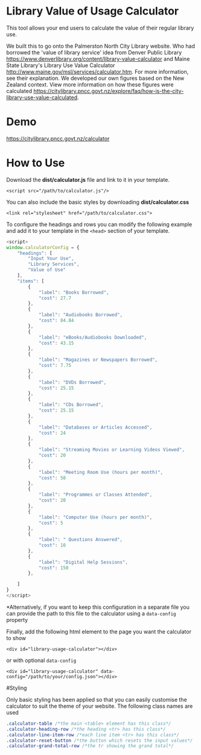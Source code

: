 # Library Value of Usage Calculator

This tool allows your end users to calculate the  value of their regular library use.

We built this to go onto the Palmerston North City Library website. Who had borrowed the 'value of library service' idea from Denver Public Library https://www.denverlibrary.org/content/library-value-calculator and Maine State Library's Library Use Value Calculator http://www.maine.gov/msl/services/calculator.htm. For more information, see their explanation. We developed our own figures based on the New Zealand context. View more information on how these figures were calculated https://citylibrary.pncc.govt.nz/explore/faq/how-is-the-city-library-use-value-calculated.

# Demo

https://citylibrary.pncc.govt.nz/calculator

# How to Use

Download the **dist/calculator.js** file and link to it in your template.

`<script src="/path/to/calculator.js"/>`

You can also include the basic styles by downloading **dist/calculator.css**

`<link rel="stylesheet" href="/path/to/calculator.css">`


To configure the headings and rows you can modify the following example and 
add it to your template in the `<head>` section of your template.

```javascript
<script>
window.calculatorConfig = {
    "headings": [
        "Input Your Use",
        "Library Services",
        "Value of Use"
    ],
    "items": [
        {
            "label": "Books Borrowed",
            "cost": 27.7
        },
        {
            "label": "Audiobooks Borrowed",
            "cost": 84.84
        },
        {
            "label": "eBooks/Audiobooks Downloaded",
            "cost": 43.15
        },
        {
            "label": "Magazines or Newspapers Borrowed",
            "cost": 7.75
        },
        {
            "label": "DVDs Borrowed",
            "cost": 25.15
        },
        {
            "label": "CDs Borrowed",
            "cost": 25.15
        },
        {
            "label": "Databases or Articles Accessed",
            "cost": 24
        },
        {
            "label": "Streaming Movies or Learning Videos Viewed",
            "cost": 20
        },
        {
            "label": "Meeting Room Use (hours per month)",
            "cost": 50
        },
        {
            "label": "Programmes or Classes Attended",
            "cost": 20
        },
        {
            "label": "Computer Use (hours per month)",
            "cost": 5
        },
        {
            "label": " Questions Answered",
            "cost": 10
        },
        {
            "label": "Digital Help Sessions",
            "cost": 150
        },

    ]
}
</script>


```
*Alternatively, if you want to keep this configuration in a separate file you
can provide the path to this file to the calculator using a `data-config` property



Finally, add the following html element to the page you want the calculator to show

`<div id="library-usage-calculator"></div>`

or with optional `data-config`

`<div id="library-usage-calculator" data-config="/path/to/your/config.json"></div>`

#Styling

Only basic styling has been applied so that you can easily customise
the calculator to suit the theme of your website. The following class names are used

```css
.calculator-table /*the main <table> element has this class*/
.calculator-heading-row /*the heading <tr> has this class*/
.calculator-line-item-row /*each line item <tr> has this class*/
.calculator-reset-button /*the button which resets the input values*/
.calculator-grand-total-row /*the tr showing the grand total*/
```
